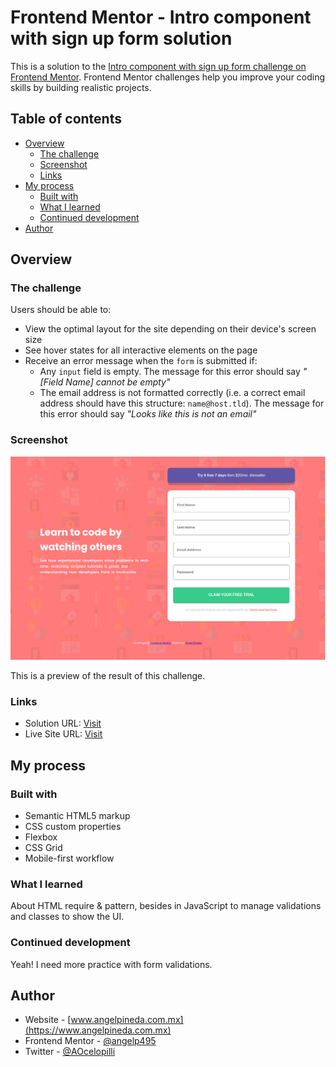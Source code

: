 # Frontend Mentor - Intro component with sign up form solution

This is a solution to the [Intro component with sign up form challenge on Frontend Mentor](https://www.frontendmentor.io/challenges/intro-component-with-signup-form-5cf91bd49edda32581d28fd1). Frontend Mentor challenges help you improve your coding skills by building realistic projects. 

## Table of contents

- [Overview](#overview)
  - [The challenge](#the-challenge)
  - [Screenshot](#screenshot)
  - [Links](#links)
- [My process](#my-process)
  - [Built with](#built-with)
  - [What I learned](#what-i-learned)
  - [Continued development](#continued-development)
- [Author](#author)



## Overview

### The challenge

Users should be able to:

- View the optimal layout for the site depending on their device's screen size
- See hover states for all interactive elements on the page
- Receive an error message when the `form` is submitted if:
  - Any `input` field is empty. The message for this error should say *"[Field Name] cannot be empty"*
  - The email address is not formatted correctly (i.e. a correct email address should have this structure: `name@host.tld`). The message for this error should say *"Looks like this is not an email"*

### Screenshot

![](/images/componentSignUpForm.png)

This is a preview of the result of this challenge.

### Links

- Solution URL: [Visit](https://www.frontendmentor.io/solutions/component-with-sign-up-form-html-css-js-flex-grid-1TRrdet2J)
- Live Site URL: [Visit](https://aocelopilli.github.io/frontendMentor-componentSingUpForm/)

## My process

### Built with

- Semantic HTML5 markup
- CSS custom properties
- Flexbox
- CSS Grid
- Mobile-first workflow

### What I learned

About HTML require & pattern, besides in JavaScript to manage validations and classes to show the UI.

### Continued development

Yeah! I need more practice with form validations.


## Author

+ Website - [www.angelpineda.com.mx](https://www.angelpineda.com.mx)
+ Frontend Mentor - [@angelp495](https://www.frontendmentor.io/profile/angelp495)
+ Twitter - [@AOcelopilli](https://twitter.com/AOcelopilli)
